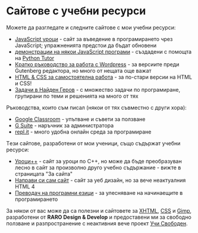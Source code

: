 # Сайтове с учебни ресурси

Moжете да разгледате и следните сайтове с мои учебни ресурси:

  - [JavaScript уроци](http://javascript.svoboden.net/) - сайт за въведение в програмирането чрез JavaScript; упражненията предстои да бъдат обновени
  - [демонстрации на някои JavaScript програми](http://uroci.svoboden.net/) - създадени с помощта на [Python Tutor](http://pythontutor.com/)
  - [Кратко ръководство за работа с Wordpress](http://wordpress.svoboden.net/) - за версиите преди Gutenberg редактора, но много от нещата още важат
  - [HTML & CSS за самостоятелна работа](http://webdesign.svoboden.net/) - за по-стари версии на HTML и CSS! 
  - [Задачи в Найден Геров](http://zadachi.gymnasium-lom.com/) - с множество задачи по програмиране, групирани по теми и решенията на много от тях

Ръководства, които съм писал (някои от тях съвместно с други хора):

  - [Google Classroom](https://docs.google.com/document/d/1epS4M3vwBijUy4J8wyvdENBVClM75eZ1NEGJYc_JO3A/edit?usp=sharing) - упътване и съвети за ползване
  - [G Suite](https://docs.google.com/document/d/1u4aiNrJiViqsHDCkbok2rh3lwrfi-zEJysz29z2HW1Y/edit?usp=sharing) - наръчник за администратора
  - [repl.it](https://docs.google.com/document/d/1oesra6v7uKTvgRyOrBa2ZFG5kPrrmqnndFNRcD_g6Es/edit?usp=sharing) - много удобна онлайн среда за програмиране
  
Tези сайтове, разработени от мои ученици, също съдържат учебни ресурси:

  - [Уроци++](http://cpp.gymnasium-lom.com/) - сайт за уроци по C++, но може да бъде преобразуван лесно в сайт за произволно друго учебно съдържание - вижте в страницата "За сайта"
  - [Направи си сам сайт](http://diysite.gymnasium-lom.com/) - сайт за уеб дизайн, но за вече неактуалния HTML 4
  - [Преводач на програмни езици](http://protranslator.gymnasium-lom.com/) - за улесняване на начинаещите в програмирането
  
За някои от вас може да са полезни и сайтовете за [XHTML](http://webdesign.svoboden.net/designbyraro/xhtml/index.html), 
[CSS](http://webdesign.svoboden.net/designbyraro/css/index.html) и [Gimp](http://webdesign.svoboden.net/designbyraro/gimp/index.html), разработени от 
**RARO Design & Develop** и предоставени ми за свободно ползване и разпространение с неактивния вече проект [Учи Свободен](https://cd.svoboden.net/bg/).
